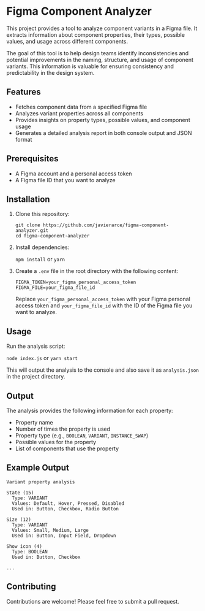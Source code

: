 # Figma Component Analyzer

This project provides a tool to analyze component variants in a Figma file. It
extracts information about component properties, their types, possible values,
and usage across different components.

The goal of this tool is to help design teams identify inconsistencies and
potential improvements in the naming, structure, and usage of component
variants. This information is valuable for ensuring consistency and
predictability in the design system.

## Features

- Fetches component data from a specified Figma file
- Analyzes variant properties across all components
- Provides insights on property types, possible values, and component usage
- Generates a detailed analysis report in both console output and JSON format

## Prerequisites

- A Figma account and a personal access token
- A Figma file ID that you want to analyze

## Installation

1. Clone this repository:

   ```
   git clone https://github.com/javierarce/figma-component-analyzer.git
   cd figma-component-analyzer
   ```

2. Install dependencies:

   `npm install` or `yarn`

3. Create a `.env` file in the root directory with the following content:
   ```
   FIGMA_TOKEN=your_figma_personal_access_token
   FIGMA_FILE=your_figma_file_id
   ```
   Replace `your_figma_personal_access_token` with your Figma personal access
   token and `your_figma_file_id` with the ID of the Figma file you want to
   analyze.

## Usage

Run the analysis script:

`node index.js` or `yarn start`

This will output the analysis to the console and also save it as `analysis.json` in the project directory.

## Output

The analysis provides the following information for each property:

- Property name
- Number of times the property is used
- Property type (e.g., `BOOLEAN`, `VARIANT`, `INSTANCE_SWAP`)
- Possible values for the property
- List of components that use the property

## Example Output

```
Variant property analysis

State (15)
  Type: VARIANT
  Values: Default, Hover, Pressed, Disabled
  Used in: Button, Checkbox, Radio Button

Size (12)
  Type: VARIANT
  Values: Small, Medium, Large
  Used in: Button, Input Field, Dropdown

Show icon (4)
  Type: BOOLEAN
  Used in: Button, Checkbox

...
```

## Contributing

Contributions are welcome! Please feel free to submit a pull request.

